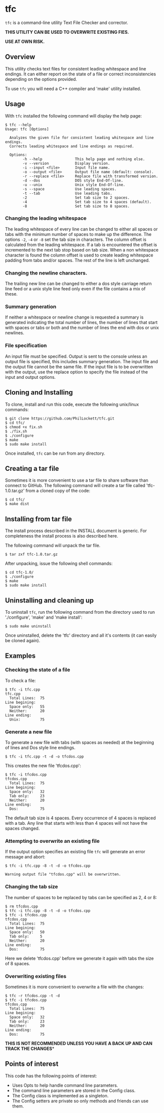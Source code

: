 # tfc
`tfc` is a command-line utility Text File Checker and corrector.

**THIS UTILITY CAN BE USED TO OVERWRITE EXISTING FIES.**

**USE AT OWN RISK.**

## Overview
This utility checks text files for consistent leading whitespace and line 
endings. It can either report on the state of a file or correct inconsistencies
depending on the options provided.

To use `tfc` you will need a C++ compiler and 'make' utility installed. 

## Usage
With `tfc` installed the following command will display the help page:

    $ tfc --help
    Usage: tfc [Options]
    
      Analyzes the given file for consistent leading whitespace and line endings.
      Corrects leading whitespace and line endings as required.
    
      Options:
            -h --help               This help page and nothing else.
            -v --version            Display version.
            -i --input <file>       Input file name.
            -o --output <file>      Output file name (default: console).
            -r --replace <file>     Replace file with transformed version.
            -d --dos                DOS style End-Of-line.
            -u --unix               Unix style End-Of-line.
            -s --space              Use leading spaces.
            -t --tab                Use leading tabs.
            -2                      Set tab size to 2 spaces.
            -4                      Set tab size to 4 spaces (default).
            -8                      Set tab size to 8 spaces.

### Changing the leading whitespace
The leading whitespace of every line can be changed to either all spaces or
tabs with the minimum number of spaces to make up the difference. The options
`-2`, `-4` or `-8` set the tab size in characters. The column offset is
calculated from the leading whitespace. If a tab is encountered the offset is
incremented to the next tab stop based on tab size. When a non whitespace
character is found the column offset is used to create leading whitespace
padding from tabs and/or spaces. The rest of the line is left unchanged.

### Changing the newline characters.
The trailing new line can be changed to either a dos style carriage return line
feed or a unix style line feed only even if the file contains a mix of these.

### Summary generation
If neither a whitespace or newline change is requested a summary is generated
indicating the total number of lines, the number of lines that start with
spaces or tabs or both and the number of lines the end with dos or unix
newlines.

### File specification
An input file must be specified. Output is sent to the console unless an output
file is specified, this includes summary generation. The input file and the 
output file cannot be the same file. If the input file is to be overwritten
with the output, use the replace option to specify the file instead of the
input and output options.

## Cloning and Installing
To clone, install and run this code, execute the following unix/linux commands:

    $ git clone https://github.com/PhilLockett/tfc.git
    $ cd tfc/
    $ chmod +x fix.sh
    $ ./fix.sh
    $ ./configure
    $ make
    $ sudo make install

Once installed, `tfc` can be run from any directory.

## Creating a tar file
Sometimes it is more convenient to use a tar file to share software than 
connect to GitHub. The following command will create a tar file called 
'tfc-1.0.tar.gz' from a cloned copy of the code:

    $ cd tfc/
    $ make dist

## Installing from tar file
The install process described in the INSTALL document is generic. For 
completeness the install process is also described here.

The following command will unpack the tar file.

    $ tar zxf tfc-1.0.tar.gz

After unpacking, issue the following shell commands:

    $ cd tfc-1.0/
    $ ./configure
    $ make
    $ sudo make install

## Uninstalling and cleaning up
To uninstall `tfc`, run the following command from the directory used to run
'./configure', 'make' and 'make install':

    $ sudo make uninstall

Once uninstalled, delete the 'tfc' directory and all it's contents (it can easily
be cloned again).

## Examples
### Checking the state of a file
To check a file:

    $ tfc -i tfc.cpp
    tfc.cpp
      Total Lines:  75
    Line begining:
      Space only:   55
      Neither:      20
    Line ending:
      Unix:         75

### Generate a new file
To generate a new file with tabs (with spaces as needed) at the beginning of 
lines and Dos style line endings.

    $ tfc -i tfc.cpp -t -d -o tfcdos.cpp

This creates the new file 'tfcdos.cpp':

    $ tfc -i tfcdos.cpp
    tfcdos.cpp
      Total Lines:  75
    Line begining:
      Space only:   32
      Tab only:     23
      Neither:      20
    Line ending:
      Dos:          75

The default tab size is 4 spaces. 
Every occurrence of 4 spaces is replaced with a tab. 
Any line that starts with less than 4 spaces will not have the spaces changed.

### Attempting to overwrite an existing file
If the output option specifies an existing file `tfc` will generate an error 
message and abort:

    $ tfc -i tfc.cpp -8 -t -d -o tfcdos.cpp

    Warning output file "tfcdos.cpp" will be overwritten.

### Changing the tab size
The number of spaces to be replaced by tabs can be specified as 2, 4 or 8:

    $ rm tfcdos.cpp
    $ tfc -i tfc.cpp -8 -t -d -o tfcdos.cpp
    $ tfc -i tfcdos.cpp
    tfcdos.cpp
      Total Lines:  75
    Line begining:
      Space only:   50
      Tab only:     5
      Neither:      20
    Line ending:
      Dos:          75

Here we delete 'tfcdos.cpp' before we generate it again with tabs the size of 8 
spaces.

### Overwriting existing files
Sometimes it is more convenient to overwrite a file with the changes:

    $ tfc -r tfcdos.cpp -t -d
    $ tfc -i tfcdos.cpp
    tfcdos.cpp
      Total Lines:  75
    Line begining:
      Space only:   32
      Tab only:     23
      Neither:      20
    Line ending:
      Dos:          75

**THIS IS NOT RECOMMENDED UNLESS YOU HAVE A BACK UP AND CAN TRACK THE CHANGES***

## Points of interest
This code has the following points of interest:

  * Uses Opts to help handle command line parameters.
  * The command line parameters are stored in the Config class.
  * The Config class is implemented as a singleton.
  * The Config setters are private so only methods and friends can use them.
